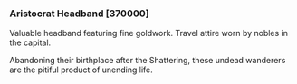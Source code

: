 ### Aristocrat Headband [370000]

Valuable headband featuring fine goldwork. Travel attire worn by nobles in the capital.

Abandoning their birthplace after the Shattering, these undead wanderers are the pitiful product of unending life.